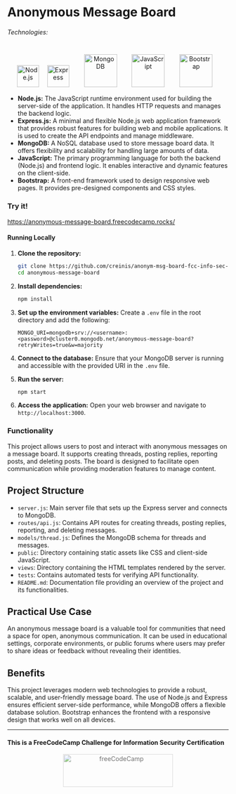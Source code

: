 # Anonymous Message Board

###### Technologies:
<p align="center">
<img src="https://nodejs.org/static/images/logo.svg" height="50" alt="Node.js"  />
<img src="https://expressjs.com/images/express-facebook-share.png" height="50" alt="Express" style="margin: 10px 15px 0 15px;" />
<img src="https://img.icons8.com/color/75/000000/mongodb.png" width="75" height="75" alt="MongoDB" style="margin: 10px 15px 0 15px;" />
<img src="https://img.icons8.com/color/75/000000/javascript.png" width="75" height="75" alt="JavaScript" style="margin: 10px 15px 0 15px;" />
<img src="https://img.icons8.com/color/75/000000/bootstrap.png" width="75" height="75" alt="Bootstrap" style="margin: 10px 15px 0 15px;" />
</p>

- **Node.js:** The JavaScript runtime environment used for building the server-side of the application. It handles HTTP requests and manages the backend logic.
- **Express.js:** A minimal and flexible Node.js web application framework that provides robust features for building web and mobile applications. It is used to create the API endpoints and manage middleware.
- **MongoDB:** A NoSQL database used to store message board data. It offers flexibility and scalability for handling large amounts of data.
- **JavaScript:** The primary programming language for both the backend (Node.js) and frontend logic. It enables interactive and dynamic features on the client-side.
- **Bootstrap:** A front-end framework used to design responsive web pages. It provides pre-designed components and CSS styles.

### Try it!
https://anonymous-message-board.freecodecamp.rocks/

#### Running Locally

1. **Clone the repository:**
   ```sh
   git clone https://github.com/creinis/anonym-msg-board-fcc-info-sec-cert.git
   cd anonymous-message-board
   ```

2. **Install dependencies:**
   ```sh
   npm install
   ```

3. **Set up the environment variables:**
   Create a `.env` file in the root directory and add the following:
   ```env
   MONGO_URI=mongodb+srv://<username>:<password>@cluster0.mongodb.net/anonymous-message-board?retryWrites=true&w=majority
   ```

4. **Connect to the database:**
   Ensure that your MongoDB server is running and accessible with the provided URI in the `.env` file.

5. **Run the server:**
   ```sh
   npm start
   ```

6. **Access the application:**
   Open your web browser and navigate to `http://localhost:3000`.

### Functionality

This project allows users to post and interact with anonymous messages on a message board. It supports creating threads, posting replies, reporting posts, and deleting posts. The board is designed to facilitate open communication while providing moderation features to manage content.

## Project Structure

- `server.js`: Main server file that sets up the Express server and connects to MongoDB.
- `routes/api.js`: Contains API routes for creating threads, posting replies, reporting, and deleting messages.
- `models/thread.js`: Defines the MongoDB schema for threads and messages.
- `public`: Directory containing static assets like CSS and client-side JavaScript.
- `views`: Directory containing the HTML templates rendered by the server.
- `tests`: Contains automated tests for verifying API functionality.
- `README.md`: Documentation file providing an overview of the project and its functionalities.

## Practical Use Case

An anonymous message board is a valuable tool for communities that need a space for open, anonymous communication. It can be used in educational settings, corporate environments, or public forums where users may prefer to share ideas or feedback without revealing their identities.

## Benefits

This project leverages modern web technologies to provide a robust, scalable, and user-friendly message board. The use of Node.js and Express ensures efficient server-side performance, while MongoDB offers a flexible database solution. Bootstrap enhances the frontend with a responsive design that works well on all devices.

---
#### This is a FreeCodeCamp Challenge for Information Security Certification
<p align="center">
<img src="https://cdn.freecodecamp.org/platform/universal/fcc_primary.svg" width="250" height="75" alt="freeCodeCamp" style="margin: 0 15px; opacity: 0.6" />
</p>